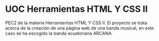 # UOC Herramientas HTML Y CSS II

PEC2 de la materia Herramientas HTML Y CSS II. El proyecto se trata acerca de la creación de una página web de una banda musical, en este caso se ha escogido la banda ecuatoriana ARCANA.
